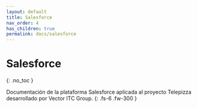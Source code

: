 ```yaml
---
layout: default
title: Salesforce
nav_order: 4
has_children: true
permalink: docs/salesforce
---
```


# Salesforce
{: .no_toc }

Documentación de la plataforma Salesforce aplicada al proyecto Telepizza desarrollado por Vector ITC Group.
{: .fs-6 .fw-300 }
